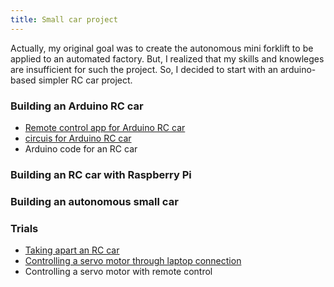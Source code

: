```yaml
---
title: Small car project
---
```


Actually, my original goal was to create the autonomous mini forklift to be applied to an automated factory. But, I realized that my skills and knowleges are insufficient for such the project. So, I decided to start with an arduino-based simpler RC car project. 

### Building an Arduino RC car
- [Remote control app for Arduino RC car](https://enginebeast.github.io/smallcar/arduino_car_app)
- [circuis for Arduino RC car](https://enginebeast.github.io/smallcar/arduino_car_circuit/)
- Arduino code for an RC car

### Building an RC car with Raspberry Pi

### Building an autonomous small car

### Trials
- [Taking apart an RC car](https://enginebeast.github.io/smallcar/apart_rccar/)
- [Controlling a servo motor through laptop connection](https://enginebeast.github.io/2025-09-18-laptop_control_servo/)
- Controlling a servo motor with remote control
